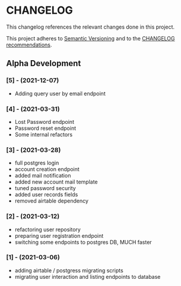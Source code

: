 CHANGELOG
=========

This changelog references the relevant changes done in this project.

This project adheres to [Semantic Versioning](http://semver.org/) 
and to the [CHANGELOG recommendations](http://keepachangelog.com/).
## Alpha Development

### [5] - (2021-12-07)
- Adding query user by email endpoint

### [4] - (2021-03-31)
- Lost Password endpoint
- Password reset endpoint
- Some internal refactors

### [3] - (2021-03-28)
- full postgres login
- account creation endpoint
- added mail notification
- added new account mail template
- tuned password security
- added user records fields
- removed airtable dependency

### [2] - (2021-03-12)
- refactoring user repository
- preparing user registration endpoint
- switching some endpoints to postgres DB, MUCH faster

### [1] - (2021-03-06)
- adding airtable / postgress migrating scripts
- migrating user interaction and listing endpoints to database
